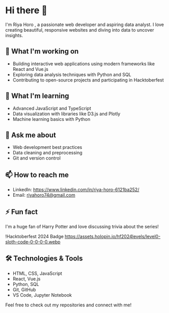 # Hi there 👋

I'm Riya Horo , a passionate web developer and aspiring data analyst. I love creating beautiful, responsive websites and diving into data to uncover insights.

## 🔭 What I'm working on
- Building interactive web applications using modern frameworks like React and Vue.js
- Exploring data analysis techniques with Python and SQL
- Contributing to open-source projects and participating in Hacktoberfest

## 🌱 What I'm learning
- Advanced JavaScript and TypeScript
- Data visualization with libraries like D3.js and Plotly
- Machine learning basics with Python

## 💬 Ask me about
- Web development best practices
- Data cleaning and preprocessing
- Git and version control

## 📫 How to reach me
- LinkedIn: https://www.linkedin.com/in/riya-horo-6121ba252/
- Email: riyahoro74@gmail.com

## ⚡ Fun fact
I'm a huge fan of Harry Potter and love discussing trivia about the series!

!Hacktoberfest 2024 Badge
https://assets.holopin.io/hf2024levels/level0-sloth-code-0-0-0-0.webp


## 🛠️ Technologies & Tools
- HTML, CSS, JavaScript
- React, Vue.js
- Python, SQL
- Git, GitHub
- VS Code, Jupyter Notebook


Feel free to check out my repositories and connect with me!

